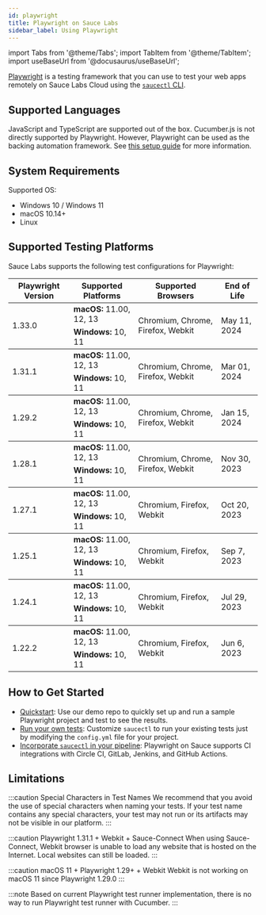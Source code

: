 ```yaml
---
id: playwright
title: Playwright on Sauce Labs
sidebar_label: Using Playwright
---
```


import Tabs from '@theme/Tabs';
import TabItem from '@theme/TabItem';
import useBaseUrl from '@docusaurus/useBaseUrl';

[Playwright](https://github.com/microsoft/playwright) is a testing framework that you can use to test your web apps remotely on Sauce Labs Cloud using the [`saucectl` CLI](/dev/cli/saucectl).

## Supported Languages

JavaScript and TypeScript are supported out of the box.
Cucumber.js is not directly supported by Playwright. However, Playwright can be used as the backing automation framework. See [this setup guide](cucumberjs-playwright/quickstart.md) for more information.

## System Requirements

Supported OS:
- Windows 10 / Windows 11
- macOS 10.14+
- Linux

## Supported Testing Platforms

Sauce Labs supports the following test configurations for Playwright:

<table id="table-fw">
  <tr>
    <th>Playwright Version</th>
    <th>Supported Platforms</th>
    <th>Supported Browsers</th>
    <th>End of Life</th>
  </tr>
  <tbody>
    <tr>
      <td rowspan='2'>1.33.0</td>
      <td><b>macOS:</b> 11.00, 12, 13</td>
      <td rowspan='2'>Chromium, Chrome, Firefox, Webkit</td>
      <td rowspan='2'>May 11, 2024</td>
    </tr>
    <tr>
      <td><b>Windows:</b> 10, 11</td>
    </tr>
  </tbody>
  <tbody>
    <tr>
      <td rowspan='2'>1.31.1</td>
      <td><b>macOS:</b> 11.00, 12, 13</td>
      <td rowspan='2'>Chromium, Chrome, Firefox, Webkit</td>
      <td rowspan='2'>Mar 01, 2024</td>
    </tr>
    <tr>
      <td><b>Windows:</b> 10, 11</td>
    </tr>
  </tbody>
  <tbody>
    <tr>
      <td rowspan='2'>1.29.2</td>
      <td><b>macOS:</b> 11.00, 12, 13</td>
      <td rowspan='2'>Chromium, Chrome, Firefox, Webkit</td>
      <td rowspan='2'>Jan 15, 2024</td>
    </tr>
    <tr>
      <td><b>Windows:</b> 10, 11</td>
    </tr>
  </tbody>
  <tbody>
    <tr>
      <td rowspan='2'>1.28.1</td>
      <td><b>macOS:</b> 11.00, 12, 13</td>
      <td rowspan='2'>Chromium, Chrome, Firefox, Webkit</td>
      <td rowspan='2'>Nov 30, 2023</td>
    </tr>
    <tr>
      <td><b>Windows:</b> 10, 11</td>
    </tr>
  </tbody>
  <tbody>
    <tr>
      <td rowspan='2'>1.27.1</td>
      <td><b>macOS:</b> 11.00, 12, 13</td>
      <td rowspan='2'>Chromium, Firefox, Webkit</td>
      <td rowspan='2'>Oct 20, 2023</td>
    </tr>
    <tr>
      <td><b>Windows:</b> 10, 11</td>
    </tr>
  </tbody>
  <tbody>
    <tr>
      <td rowspan='2'>1.25.1</td>
      <td><b>macOS:</b> 11.00, 12, 13</td>
      <td rowspan='2'>Chromium, Firefox, Webkit</td>
      <td rowspan='2'>Sep 7, 2023</td>
    </tr>
    <tr>
      <td><b>Windows:</b> 10, 11</td>
    </tr>
  </tbody>
  <tbody>
  <tr>
    <td rowspan='2'>1.24.1</td>
    <td><b>macOS:</b> 11.00, 12, 13</td>
    <td rowspan='2'>Chromium, Firefox, Webkit</td>
    <td rowspan='2'>Jul 29, 2023</td>
  </tr>
  <tr>
    <td><b>Windows:</b> 10, 11</td>
  </tr>
  </tbody>
  <tbody>
  <tr>
    <td rowspan='2'>1.22.2</td>
    <td><b>macOS:</b> 11.00, 12, 13</td>
    <td rowspan='2'>Chromium, Firefox, Webkit</td>
    <td rowspan='2'>Jun 6, 2023</td>
  </tr>
  <tr>
    <td><b>Windows:</b> 10, 11</td>
  </tr>
  </tbody>
</table>

## How to Get Started

- [Quickstart](/web-apps/automated-testing/playwright/quickstart): Use our demo repo to quickly set up and run a sample Playwright project and test to see the results.
- [Run your own tests](/web-apps/automated-testing/playwright/yaml): Customize `saucectl` to run your existing tests just by modifying the `config.yml` file for your project.
- [Incorporate `saucectl` in your pipeline](/dev/cli/saucectl/usage/use-cases/#integrating-saucectl-in-your-ci-pipeline): Playwright on Sauce supports CI integrations with Circle CI, GitLab, Jenkins, and GitHub Actions.

## Limitations

:::caution Special Characters in Test Names
We recommend that you avoid the use of special characters when naming your tests. If your test name contains any special characters, your test may not run or its artifacts may not be visible in our platform.
:::

:::caution Playwright 1.31.1 + Webkit + Sauce-Connect
When using Sauce-Connect, Webkit browser is unable to load any website that is hosted on the Internet.
Local websites can still be loaded.
:::

:::caution macOS 11 + Playwright 1.29+ + Webkit
Webkit is not working on macOS 11 since Playwright 1.29.0
:::

:::note
Based on current Playwright test runner implementation, there is no way to run Playwright test runner with Cucumber.
:::
